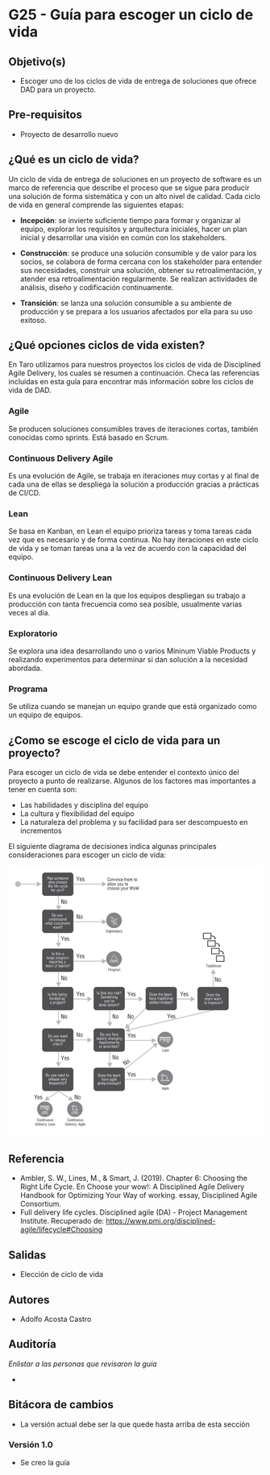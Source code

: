 # G25 - Guía para escoger un ciclo de vida

## Objetivo(s)

- Escoger uno de los ciclos de vida de entrega de soluciones que ofrece DAD para un proyecto.

## Pre-requisitos

- Proyecto de desarrollo nuevo

## ¿Qué es un ciclo de vida?
Un ciclo de vida de entrega de soluciones en un proyecto de software es un marco de referencia que describe el proceso que se sigue para producir una solución de forma sistemática y con un alto nivel de calidad. Cada ciclo de vida en general comprende las siguientes etapas:

- **Incepción**: se invierte suficiente tiempo para formar y organizar al equipo, explorar los requisitos y arquitectura iniciales, hacer un plan inicial y desarrollar una visión en común con los stakeholders.

- **Construcción**: se produce una solución consumible y de valor para los socios, se colabora de forma cercana con los stakeholder para entender sus necesidades, construir una solución, obtener su retroalimentación, y atender esa retroalimentación regularmente. Se realizan actividades de análisis, diseño y codificación continuamente.

- **Transición**: se lanza una solución consumible a su ambiente de producción y se prepara a los usuarios afectados por ella para su uso exitoso.

## ¿Qué opciones ciclos de vida existen?
En Taro utilizamos para nuestros proyectos los ciclos de vida de Disciplined Agile Delivery, los cuales se resumen a continuación. Checa las referencias incluidas en esta guía para encontrar más información sobre los ciclos de vida de DAD.

### Agile
Se producen soluciones consumibles traves de iteraciones cortas, también conocidas como sprints. Está basado en Scrum.

### Continuous Delivery Agile
Es una evolución de Agile, se trabaja en iteraciones muy cortas y al final de cada una de ellas se despliega la solución a producción gracias a prácticas de CI/CD.

### Lean
Se basa en Kanban, en Lean el equipo prioriza tareas y toma tareas cada vez que es necesario y de forma continua. No hay iteraciones en este ciclo de vida y se toman tareas una a la vez de acuerdo con la capacidad del equipo.

### Continuous Delivery Lean
Es una evolución de Lean en la que los equipos despliegan su trabajo a producción con tanta frecuencia como sea posible, usualmente varias veces al día.

### Exploratorio
Se explora una idea desarrollando uno o varios Mininum Viable Products y realizando experimentos para determinar si dan solución a la necesidad abordada. 

### Programa
Se utiliza cuando se manejan un equipo grande que está organizado como un equipo de equipos.

## ¿Como se escoge el ciclo de vida para un proyecto?

Para escoger un ciclo de vida se debe entender el contexto único del proyecto a punto de realizarse. Algunos de los factores mas importantes a tener en cuenta son: 
- Las habilidades y disciplina del equipo
- La cultura y flexibilidad del equipo
- La naturaleza del problema y su facilidad para ser descompuesto en incrementos


El siguiente diagrama de decisiones indica algunas principales consideraciones para escoger un ciclo de vida:

![Árbol de decisiones de ciclo de vida](../../static/img/guias/G25/choose_sdlc.png)


## Referencia
- Ambler, S. W., Lines, M., &amp; Smart, J. (2019). Chapter 6: Choosing the Right Life Cycle. En Choose your wow!: A Disciplined Agile Delivery Handbook for Optimizing Your Way of working. essay, Disciplined Agile Consortium. 
- Full delivery life cycles. Disciplined agile (DA) - Project Management Institute. Recuperado de: https://www.pmi.org/disciplined-agile/lifecycle#Choosing

## Salidas

- Elección de ciclo de vida

## Autores

- Adolfo Acosta Castro

## Auditoría

_Enlistar a las personas que revisaron la guía_

- 

## Bitácora de cambios
- La versión actual debe ser la que quede hasta arriba de esta sección

### Versión 1.0
- Se creo la guía